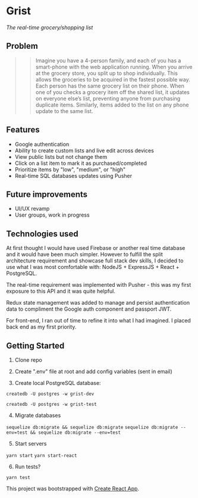 # Grist
*The real-time grocery/shopping list*

## Problem
>> Imagine you have a 4-person family, and each of you has a smart-phone with the web application running. When you arrive at the grocery store, you split up to shop individually. This allows the groceries to be acquired in the fastest possible way. Each person has the same grocery list on their phone. When one of you checks a grocery item off the shared list, it updates on everyone else’s list, preventing anyone from purchasing duplicate items. Similarly, items added to the list on any phone update to the same list.

## Features

* Google authentication  
* Ability to create custom lists and live edit across devices
* View public lists but not change them
* Click on a list item to mark it as purchased/completed
* Prioritize items by "low", "medium", or "high"
* Real-time SQL databases updates using Pusher

## Future improvements

* UI/UX revamp
* User groups, work in progress

## Technologies used

At first thought I would have used Firebase or another real time database and it would have been much simpler. However to fulfill the split architecture requirement and showcase full stack dev skills, I decided to use what I was most comfortable with: NodeJS + ExpressJS + React + PostgreSQL.

The real-time requirement was implemented with Pusher - this was my first exposure to this API and it was quite helpful.

Redux state management was added to manage and persist authentication data to compliment the Google auth component and passport JWT.

For front-end, I ran out of time to refine it into what I had imagined. I placed back end as my first priority.



## Getting Started

1. Clone repo

2. Create ".env" file at root and add config variables (sent in email)

3. Create local PostgreSQL database:

`createdb -U postgres -w grist-dev`

`createdb -U postgres -w grist-test`

4. Migrate databases

`sequelize db:migrate && sequelize db:migrate`
`sequelize db:migrate --env=test && sequelize db:migrate --env=test`

5. Start servers

`yarn start`
`yarn start-react`

6. Run tests?

`yarn test`


This project was bootstrapped with [Create React App](https://github.com/facebook/create-react-app).


